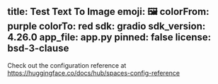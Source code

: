 title: Test Text To Image
emoji: 🖼
colorFrom: purple
colorTo: red
sdk: gradio
sdk_version: 4.26.0
app_file: app.py
pinned: false
license: bsd-3-clause
---

Check out the configuration reference at https://huggingface.co/docs/hub/spaces-config-reference
